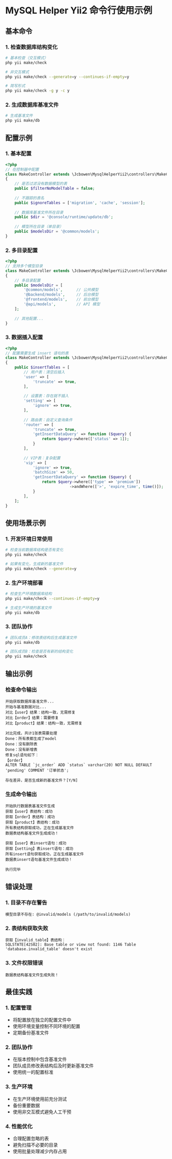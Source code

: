 # MySQL Helper Yii2 命令行使用示例

## 基本命令

### 1. 检查数据库结构变化

```bash
# 基本检查（交互模式）
php yii make/check

# 非交互模式
php yii make/check --generate=y --continues-if-empty=y

# 简写形式
php yii make/check -g y -c y
```

### 2. 生成数据库基准文件

```bash
# 生成基准文件
php yii make/db
```

## 配置示例

### 1. 基本配置

```php
<?php
// 在控制器中配置
class MakeController extends \Jcbowen\MysqlHelperYii2\controllers\MakeController
{
    // 是否过滤没有数据模型的表
    public $filterNoModelTable = false;
    
    // 不跟踪的表名
    public $ignoreTables = ['migration', 'cache', 'session'];
    
    // 数据库基准文件所在目录
    public $dir = '@console/runtime/update/db';
    
    // 模型所在目录（单目录）
    public $modelsDir = '@common/models';
}
```

### 2. 多目录配置

```php
<?php
// 支持多个模型目录
class MakeController extends \Jcbowen\MysqlHelperYii2\controllers\MakeController
{
    // 多目录配置
    public $modelsDir = [
        '@common/models',      // 公共模型
        '@backend/models',     // 后台模型
        '@frontend/models',    // 前台模型
        '@api/models',         // API 模型
    ];
    
    // 其他配置...
}
```

### 3. 数据插入配置

```php
<?php
// 配置需要生成 insert 语句的表
class MakeController extends \Jcbowen\MysqlHelperYii2\controllers\MakeController
{
    public $insertTables = [
        // 用户表：清空后插入
        'user' => [
            'truncate' => true,
        ],
        
        // 设置表：存在就不插入
        'setting' => [
            'ignore' => true,
        ],
        
        // 路由表：自定义查询条件
        'router' => [
            'truncate' => true,
            'getInsertDataQuery' => function ($query) {
                return $query->where(['status' => 1]);
            }
        ],
        
        // VIP表：复杂配置
        'vip' => [
            'ignore' => true,
            'batchSize' => 50,
            'getInsertDataQuery' => function ($query) {
                return $query->where(['type' => 'premium'])
                            ->andWhere(['>', 'expire_time', time()]);
            }
        ],
    ];
}
```

## 使用场景示例

### 1. 开发环境日常使用

```bash
# 检查当前数据库结构是否有变化
php yii make/check

# 如果有变化，生成新的基准文件
php yii make/check --generate=y
```

### 2. 生产环境部署

```bash
# 检查生产环境数据库结构
php yii make/check --continues-if-empty=y

# 生成生产环境的基准文件
php yii make/db
```

### 3. 团队协作

```bash
# 团队成员A：修改表结构后生成基准文件
php yii make/db

# 团队成员B：检查是否有新的结构变化
php yii make/check
```

## 输出示例

### 检查命令输出

```
开始获取数据库基准文件...
开始与基准数据对比...
对比【user】结果：结构一致，无需修复
对比【order】结果：需要修复
对比【product】结果：结构一致，无需修复

对比完成，共计1张表需要处理
Done：所有表都生成了model
Done：没有删除表
Done：没有新增表
修复sql语句如下：
【order】
ALTER TABLE `jc_order` ADD `status` varchar(20) NOT NULL DEFAULT 'pending' COMMENT '订单状态';

存在差异，是否生成新的基准文件？[Y/N]
```

### 生成命令输出

```
开始执行数据表基准文件生成
获取【user】表结构：成功
获取【order】表结构：成功
获取【product】表结构：成功
所有表结构获取成功，正在生成基准文件
数据表结构基准文件生成成功！

获取【user】表insert语句：成功
获取【setting】表insert语句：成功
所有insert语句获取成功，正在生成基准文件
数据表insert语句基准文件生成成功！

执行完毕
```

## 错误处理

### 1. 目录不存在警告

```
模型目录不存在: @invalid/models (/path/to/invalid/models)
```

### 2. 表结构获取失败

```
获取【invalid_table】表结构：
SQLSTATE[42S02]: Base table or view not found: 1146 Table 'database.invalid_table' doesn't exist
```

### 3. 文件权限错误

```
数据表结构基准文件生成失败！
```

## 最佳实践

### 1. 配置管理

- 将配置放在独立的配置文件中
- 使用环境变量控制不同环境的配置
- 定期备份基准文件

### 2. 团队协作

- 在版本控制中包含基准文件
- 团队成员修改表结构后及时更新基准文件
- 使用统一的配置标准

### 3. 生产环境

- 在生产环境使用前充分测试
- 备份重要数据
- 使用非交互模式避免人工干预

### 4. 性能优化

- 合理配置忽略的表
- 避免扫描不必要的目录
- 使用批量处理减少内存占用 